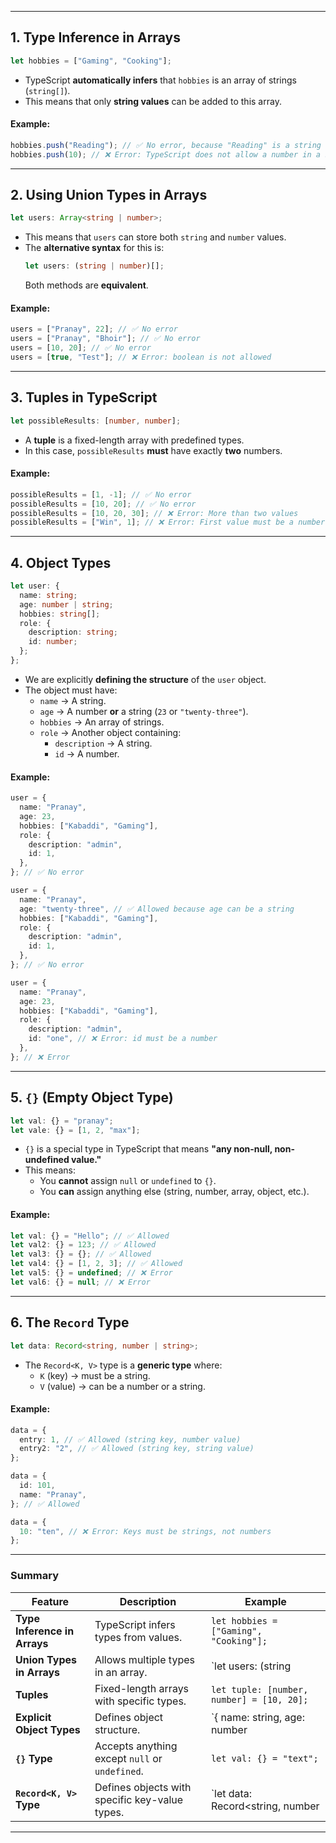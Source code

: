 

---

## **1. Type Inference in Arrays**
```typescript
let hobbies = ["Gaming", "Cooking"];
```
- TypeScript **automatically infers** that `hobbies` is an array of strings (`string[]`).
- This means that only **string values** can be added to this array.

#### **Example:**
```typescript
hobbies.push("Reading"); // ✅ No error, because "Reading" is a string
hobbies.push(10); // ❌ Error: TypeScript does not allow a number in a string array
```

---

## **2. Using Union Types in Arrays**
```typescript
let users: Array<string | number>;
```
- This means that `users` can store both `string` and `number` values.
- The **alternative syntax** for this is:
  ```typescript
  let users: (string | number)[];
  ```
  Both methods are **equivalent**.

#### **Example:**
```typescript
users = ["Pranay", 22]; // ✅ No error
users = ["Pranay", "Bhoir"]; // ✅ No error
users = [10, 20]; // ✅ No error
users = [true, "Test"]; // ❌ Error: boolean is not allowed
```

---

## **3. Tuples in TypeScript**
```typescript
let possibleResults: [number, number];
```
- A **tuple** is a fixed-length array with predefined types.
- In this case, `possibleResults` **must** have exactly **two** numbers.

#### **Example:**
```typescript
possibleResults = [1, -1]; // ✅ No error
possibleResults = [10, 20]; // ✅ No error
possibleResults = [10, 20, 30]; // ❌ Error: More than two values
possibleResults = ["Win", 1]; // ❌ Error: First value must be a number
```

---

## **4. Object Types**
```typescript
let user: {
  name: string;
  age: number | string;
  hobbies: string[];
  role: {
    description: string;
    id: number;
  };
};
```
- We are explicitly **defining the structure** of the `user` object.
- The object must have:
  - `name` → A string.
  - `age` → A number **or** a string (`23` or `"twenty-three"`).
  - `hobbies` → An array of strings.
  - `role` → Another object containing:
    - `description` → A string.
    - `id` → A number.

#### **Example:**
```typescript
user = {
  name: "Pranay",
  age: 23,
  hobbies: ["Kabaddi", "Gaming"],
  role: {
    description: "admin",
    id: 1,
  },
}; // ✅ No error

user = {
  name: "Pranay",
  age: "twenty-three", // ✅ Allowed because age can be a string
  hobbies: ["Kabaddi", "Gaming"],
  role: {
    description: "admin",
    id: 1,
  },
}; // ✅ No error

user = {
  name: "Pranay",
  age: 23,
  hobbies: ["Kabaddi", "Gaming"],
  role: {
    description: "admin",
    id: "one", // ❌ Error: id must be a number
  },
}; // ❌ Error
```

---

## **5. `{}` (Empty Object Type)**
```typescript
let val: {} = "pranay";
let vale: {} = [1, 2, "max"];
```
- `{}` is a special type in TypeScript that means **"any non-null, non-undefined value."**
- This means:
  - You **cannot** assign `null` or `undefined` to `{}`.
  - You **can** assign anything else (string, number, array, object, etc.).

#### **Example:**
```typescript
let val: {} = "Hello"; // ✅ Allowed
let val2: {} = 123; // ✅ Allowed
let val3: {} = {}; // ✅ Allowed
let val4: {} = [1, 2, 3]; // ✅ Allowed
let val5: {} = undefined; // ❌ Error
let val6: {} = null; // ❌ Error
```

---

## **6. The `Record` Type**
```typescript
let data: Record<string, number | string>;
```
- The `Record<K, V>` type is a **generic type** where:
  - `K` (key) → must be a string.
  - `V` (value) → can be a number or a string.

#### **Example:**
```typescript
data = {
  entry: 1, // ✅ Allowed (string key, number value)
  entry2: "2", // ✅ Allowed (string key, string value)
};

data = {
  id: 101,
  name: "Pranay",
}; // ✅ Allowed

data = {
  10: "ten", // ❌ Error: Keys must be strings, not numbers
};
```

---

### **Summary**
| Feature                      | Description                                    | Example                                   |
| ---------------------------- | ---------------------------------------------- | ----------------------------------------- |
| **Type Inference in Arrays** | TypeScript infers types from values.           | `let hobbies = ["Gaming", "Cooking"];`    |
| **Union Types in Arrays**    | Allows multiple types in an array.             | `let users: (string                       | number)[];` |
| **Tuples**                   | Fixed-length arrays with specific types.       | `let tuple: [number, number] = [10, 20];` |
| **Explicit Object Types**    | Defines object structure.                      | `{ name: string, age: number              | string }`   |
| **`{}` Type**                | Accepts anything except `null` or `undefined`. | `let val: {} = "text";`                   |
| **`Record<K, V>` Type**      | Defines objects with specific key-value types. | `let data: Record<string, number          | string>;`   |

---
